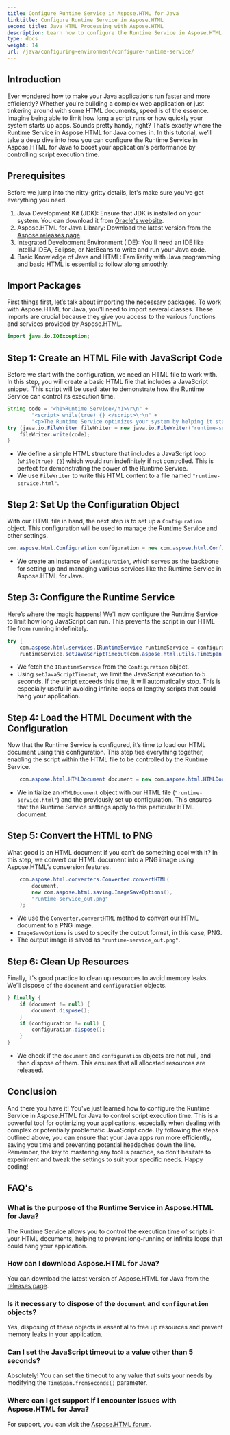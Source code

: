 ```yaml
---
title: Configure Runtime Service in Aspose.HTML for Java
linktitle: Configure Runtime Service in Aspose.HTML
second_title: Java HTML Processing with Aspose.HTML
description: Learn how to configure the Runtime Service in Aspose.HTML for Java to optimize script execution, preventing infinite loops, and improving application performance.
type: docs
weight: 14
url: /java/configuring-environment/configure-runtime-service/
---
```

## Introduction
Ever wondered how to make your Java applications run faster and more efficiently? Whether you're building a complex web application or just tinkering around with some HTML documents, speed is of the essence. Imagine being able to limit how long a script runs or how quickly your system starts up apps. Sounds pretty handy, right? That’s exactly where the Runtime Service in Aspose.HTML for Java comes in. In this tutorial, we’ll take a deep dive into how you can configure the Runtime Service in Aspose.HTML for Java to boost your application's performance by controlling script execution time.
## Prerequisites
Before we jump into the nitty-gritty details, let's make sure you’ve got everything you need. 
1. Java Development Kit (JDK): Ensure that JDK is installed on your system. You can download it from [Oracle's website](https://www.oracle.com/java/technologies/javase-downloads.html).
2. Aspose.HTML for Java Library: Download the latest version from the [Aspose releases page](https://releases.aspose.com/html/java/). 
3. Integrated Development Environment (IDE): You'll need an IDE like IntelliJ IDEA, Eclipse, or NetBeans to write and run your Java code.
4. Basic Knowledge of Java and HTML: Familiarity with Java programming and basic HTML is essential to follow along smoothly.

## Import Packages
First things first, let’s talk about importing the necessary packages. To work with Aspose.HTML for Java, you'll need to import several classes. These imports are crucial because they give you access to the various functions and services provided by Aspose.HTML.
```java
import java.io.IOException;
```

## Step 1: Create an HTML File with JavaScript Code
Before we start with the configuration, we need an HTML file to work with. In this step, you will create a basic HTML file that includes a JavaScript snippet. This script will be used later to demonstrate how the Runtime Service can control its execution time.
```java
String code = "<h1>Runtime Service</h1>\r\n" +
		"<script> while(true) {} </script>\r\n" +
		"<p>The Runtime Service optimizes your system by helping it start apps and programs faster.</p>\r\n";
try (java.io.FileWriter fileWriter = new java.io.FileWriter("runtime-service.html")) {
	fileWriter.write(code);
}
```

- We define a simple HTML structure that includes a JavaScript loop (`while(true) {}`) which would run indefinitely if not controlled. This is perfect for demonstrating the power of the Runtime Service.
- We use `FileWriter` to write this HTML content to a file named `"runtime-service.html"`.
## Step 2: Set Up the Configuration Object
With our HTML file in hand, the next step is to set up a `Configuration` object. This configuration will be used to manage the Runtime Service and other settings.
```java
com.aspose.html.Configuration configuration = new com.aspose.html.Configuration();
```

- We create an instance of `Configuration`, which serves as the backbone for setting up and managing various services like the Runtime Service in Aspose.HTML for Java.
## Step 3: Configure the Runtime Service
Here’s where the magic happens! We’ll now configure the Runtime Service to limit how long JavaScript can run. This prevents the script in our HTML file from running indefinitely.
```java
try {
	com.aspose.html.services.IRuntimeService runtimeService = configuration.getService(com.aspose.html.services.IRuntimeService.class);
	runtimeService.setJavaScriptTimeout(com.aspose.html.utils.TimeSpan.fromSeconds(5));
```

- We fetch the `IRuntimeService` from the `Configuration` object.
- Using `setJavaScriptTimeout`, we limit the JavaScript execution to 5 seconds. If the script exceeds this time, it will automatically stop. This is especially useful in avoiding infinite loops or lengthy scripts that could hang your application.
## Step 4: Load the HTML Document with the Configuration
Now that the Runtime Service is configured, it’s time to load our HTML document using this configuration. This step ties everything together, enabling the script within the HTML file to be controlled by the Runtime Service.
```java
	com.aspose.html.HTMLDocument document = new com.aspose.html.HTMLDocument("runtime-service.html", configuration);
```

- We initialize an `HTMLDocument` object with our HTML file (`"runtime-service.html"`) and the previously set up configuration. This ensures that the Runtime Service settings apply to this particular HTML document.
## Step 5: Convert the HTML to PNG
What good is an HTML document if you can’t do something cool with it? In this step, we convert our HTML document into a PNG image using Aspose.HTML’s conversion features.
```java
	com.aspose.html.converters.Converter.convertHTML(
		document,
		new com.aspose.html.saving.ImageSaveOptions(),
		"runtime-service_out.png"
	);
```

- We use the `Converter.convertHTML` method to convert our HTML document to a PNG image.
- `ImageSaveOptions` is used to specify the output format, in this case, PNG.
- The output image is saved as `"runtime-service_out.png"`.
## Step 6: Clean Up Resources
Finally, it's good practice to clean up resources to avoid memory leaks. We’ll dispose of the `document` and `configuration` objects.
```java
} finally {
	if (document != null) {
		document.dispose();
	}
	if (configuration != null) {
		configuration.dispose();
	}
}
```

- We check if the `document` and `configuration` objects are not null, and then dispose of them. This ensures that all allocated resources are released.

## Conclusion
And there you have it! You've just learned how to configure the Runtime Service in Aspose.HTML for Java to control script execution time. This is a powerful tool for optimizing your applications, especially when dealing with complex or potentially problematic JavaScript code. By following the steps outlined above, you can ensure that your Java apps run more efficiently, saving you time and preventing potential headaches down the line. Remember, the key to mastering any tool is practice, so don’t hesitate to experiment and tweak the settings to suit your specific needs. Happy coding!
## FAQ's
### What is the purpose of the Runtime Service in Aspose.HTML for Java?  
The Runtime Service allows you to control the execution time of scripts in your HTML documents, helping to prevent long-running or infinite loops that could hang your application.
### How can I download Aspose.HTML for Java?  
You can download the latest version of Aspose.HTML for Java from the [releases page](https://releases.aspose.com/html/java/).
### Is it necessary to dispose of the `document` and `configuration` objects?  
Yes, disposing of these objects is essential to free up resources and prevent memory leaks in your application.
### Can I set the JavaScript timeout to a value other than 5 seconds?  
Absolutely! You can set the timeout to any value that suits your needs by modifying the `TimeSpan.fromSeconds()` parameter.
### Where can I get support if I encounter issues with Aspose.HTML for Java?  
For support, you can visit the [Aspose.HTML forum](https://forum.aspose.com/c/html/29).
